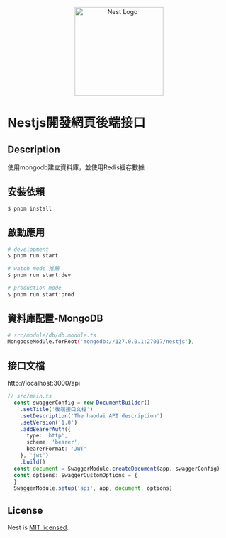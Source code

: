 <p align="center">
  <a href="http://nestjs.com/" target="blank"><img src="https://nestjs.com/img/logo-small.svg" width="200" alt="Nest Logo" /></a>
</p>



# Nestjs開發網頁後端接口

## Description
使用mongodb建立資料庫，並使用Redis緩存數據

## 安裝依賴

```bash
$ pnpm install
```

## 啟動應用

```bash
# development
$ pnpm run start

# watch mode 推薦
$ pnpm run start:dev

# production mode
$ pnpm run start:prod
```

## 資料庫配置-MongoDB

``` bash
# src/module/db/db.module.ts
MongooseModule.forRoot('mongodb://127.0.0.1:27017/nestjs'),

```

## 接口文檔
http://localhost:3000/api

```ts
// src/main.ts
  const swaggerConfig = new DocumentBuilder()
    .setTitle('後端接口文檔')
    .setDescription('The haodai API description')
    .setVersion('1.0')
    .addBearerAuth({
      type: 'http',
      scheme: 'bearer',
      bearerFormat: 'JWT'
    }, 'jwt')
    .build()
  const document = SwaggerModule.createDocument(app, swaggerConfig)
  const options: SwaggerCustomOptions = {
  }
  SwaggerModule.setup('api', app, document, options)
```

## License

Nest is [MIT licensed](LICENSE).
